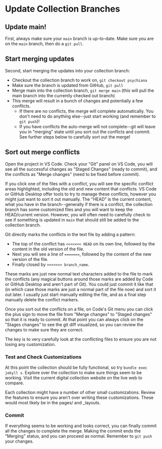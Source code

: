 # Update Collection Branches

## Update main!

First, always make sure your `main` branch is up-to-date.
Make sure you are on the `main` branch, then do a `git pull`.

## Start merging updates

Second, start merging the updates into your collection branch:

- Checkout the collection branch to work on, `git checkout psychiana`
- Make sure the branch is updated from GitHub, `git pull`
- Merge main into the collection branch, `git merge main` (this will pull the main branch into the currently checked out branch)
- This merge will result in a bunch of changes and potentially a few conflicts. 
    - If there are no conflicts, the merge will complete automatically. You don't need to do anything else--just start working (and remember to `git push`)!
    - If you have conflicts the auto-merge will not complete--git will leave you in "merging" state until you sort out the conflicts and commit. See further steps below to carefully sort out the merge!

## Sort out merge conflicts

Open the project in VS Code.
Check your "Git" panel on VS Code, you will see all the successful changes as "Staged Changes" (ready to commit), and the conflicts as "Merge changes" (need to be fixed before commit).

If you click one of the files with a conflict, you will see the specific conflict areas highlighted, including the old and new content that conflicts. 
VS Code or GitHub Desktop offer tools to try to manage these conflicts, however you might just want to sort it out manually.
The "HEAD" is the current content, what you have in the branch--generally if there is a conflict, the collection branch has some customized files and you will want to keep the HEAD/current version. 
However, you will often need to carefully check to see if something is updated in `main` that should still be added to the collection branch.
 
Git directly marks the conflicts in the text file by adding a pattern:

- The top of the conflict has `<<<<<<< HEAD` on its own line, followed by the content in the old version of the file. 
- Next you will see a line of `=======`, followed by the content of the new version of the file. 
- Finally closed by `>>>>>>> branch_name`.

These marks are just new normal text characters added to the file to mark the conflicts (any magical buttons around those marks are added by Code or GitHub Desktop and aren't part of Git). 
You could just commit it like that (in which case those marks are just a normal part of the file now) and sort it out later.
I usually just start manually editing the file, and as a final step manually delete the conflict markers. 

Once you sort out the conflicts on a file, on Code's Git menu you can click the plus sign to move the file from "Merge changes" to "Staged changes" so that it is ready to commit.
At that point you can always click on the "Stages changes" to see the git diff visualized, so you can review the changes to make sure they are correct.

The key is to very carefully look at the conflicting files to ensure you are not losing any customization. 

### Test and Check Customizations

At this point the collection should be fully functional, so try `bundle exec jekyll s`. 
Explore over the collection to make sure things seem to be working.
Visit the current digital collection website on the live web to compare.

Each collection might have a number of other small customizations.
Review the features to ensure you aren't over writing these customizations. 
These would most likely be in the pages/ and _layouts. 

### Commit

If everything seems to be working and looks correct, you can finally commit all the changes to complete the merge. 
Making the commit ends the "Merging" status, and you can proceed as normal.
Remember to `git push` your changes.
